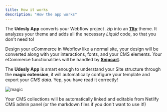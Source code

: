 ```yaml
---
title: How it works
description: "How the app works"
---
```


The **Udesly App** converts your Webflow project .zip into an [**11ty**](https://www.11ty.dev/) theme. It analyzes your theme and adds all the necessary *Liquid* code, so that you don't need to! 


Design your eCommerce in Webflow like a normal site, your design will be converted along with your interactions, fonts, and your CMS elements. Your eCommerce functionalities will be handled by [**Snipcart**](https://snipcart.com/).

The **Udesly App** is smart enough to understand your Site structure through the **magic extension**, it will automatically configure your template and export your *CMS data*. Yep, you have read it correctly!



<div class="center"> <img alt="magic" src="/images/magic.gif" /></div>


Your CMS collections will be automatically linked and editable from Netlify CMS admin panel (or the markdown files if you don't want to use it!)





